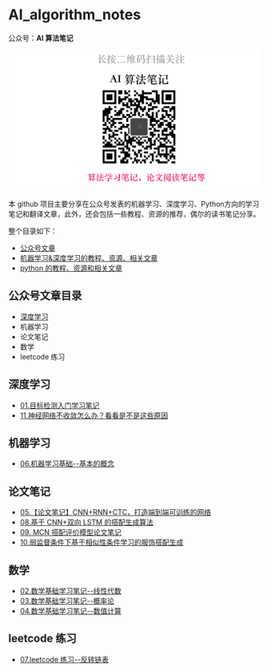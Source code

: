 # AI_algorithm_notes


公众号：**AI 算法笔记**

![](https://github.com/ccc013/AI_algorithm_notes/blob/main/qrcode_for_AI_Notes2.png)



本 github 项目主要分享在公众号发表的机器学习、深度学习、Python方向的学习笔记和翻译文章，此外，还会包括一些教程、资源的推荐，偶尔的读书笔记分享。

整个目录如下：

- [公众号文章](https://github.com/ccc013/AI_algorithm_notes#公众号文章目录)
- [机器学习&深度学习的教程、资源、相关文章](https://github.com/ccc013/AI_algorithm_notes/blob/main/MachineLearning_resources.md)
- [python 的教程、资源和相关文章](https://github.com/ccc013/AI_algorithm_notes/blob/main/Python_resources.md)



## 公众号文章目录

- [深度学习](https://github.com/ccc013/AI_algorithm_notes#深度学习)
- 机器学习
- 论文笔记
- 数学
- leetcode 练习





## 深度学习

- [01.目标检测入门学习笔记](http://mp.weixin.qq.com/s?__biz=MzkwMzEyNDgyMA==&mid=2247483668&idx=1&sn=653e6049b976913f90f4140792623974&chksm=c09a432ff7edca39734febf14c6229be1b4f6120901123b890ebbf5e3b3734d01c773b8f00cc&token=1492400943&lang=zh_CN#rd)
- [11.神经网络不收敛怎么办？看看是不是这些原因](http://mp.weixin.qq.com/s?__biz=MzkwMzEyNDgyMA==&mid=2247483954&idx=1&sn=873e9116572112656f22d7c965b761c2&chksm=c09a4009f7edc91fa35bf166c228f0d70610f8a20502784e917da5fdc05b34964a2ac87fd22b&token=1492400943&lang=zh_CN#rd)



## 机器学习

- [06.机器学习基础--基本的概念](http://mp.weixin.qq.com/s?__biz=MzkwMzEyNDgyMA==&mid=2247483807&idx=1&sn=d9138985575fc1186c8991d65d341237&chksm=c09a43a4f7edcab25aa47b841cfed83c7a7bfec4831de2419cf7869b6c0acb3db736365f6019&token=1492400943&lang=zh_CN#rd)



## 论文笔记

- [05.【论文笔记】CNN+RNN+CTC，打造端到端可训练的网络](http://mp.weixin.qq.com/s?__biz=MzkwMzEyNDgyMA==&mid=2247483793&idx=1&sn=c48d812a8fde3a39c90dc5a64375ff83&chksm=c09a43aaf7edcabc8b2dd7d959254daa8cb475b112be03ab735b94d9febdb90aaf22e760872d&token=1492400943&lang=zh_CN#rd)
- [08.基于 CNN+双向 LSTM 的搭配生成算法](http://mp.weixin.qq.com/s?__biz=MzkwMzEyNDgyMA==&mid=2247483874&idx=1&sn=ee302ebc030f0da7775328699af9128d&chksm=c09a43d9f7edcacf76df3961c438c9e3a627dc8a91aaafb6303f6b5345e3336dec77b90d296a&token=1492400943&lang=zh_CN#rd)
- [09. MCN 搭配评价模型论文笔记](http://mp.weixin.qq.com/s?__biz=MzkwMzEyNDgyMA==&mid=2247483926&idx=1&sn=9f9cb2c4abf24ddfa8692940555c5733&chksm=c09a402df7edc93b63245282815d9d0f29bd2d24d414d60e31031b666e7282dd3d892623a480&token=1492400943&lang=zh_CN#rd)
- [10.弱监督条件下基于相似性条件学习的服饰搭配生成](http://mp.weixin.qq.com/s?__biz=MzkwMzEyNDgyMA==&mid=2247483945&idx=1&sn=483d4244460e482c7cecda1dd7ea5d9e&chksm=c09a4012f7edc9046e009843d7094f869ff72d32a0168a20f8e8dd3245c08e1935c734f46ca7&token=1492400943&lang=zh_CN#rd)





## 数学

- [02.数学基础学习笔记--线性代数](http://mp.weixin.qq.com/s?__biz=MzkwMzEyNDgyMA==&mid=2247483717&idx=1&sn=4f64d98c42312fa3dfe37442e9fae935&chksm=c09a437ef7edca6819eca78a80795430d71ca3487c190a7655b1a0c41d3a323ee96d00f4d60e&token=1492400943&lang=zh_CN#rd)
- [03.数学基础学习笔记--概率论](http://mp.weixin.qq.com/s?__biz=MzkwMzEyNDgyMA==&mid=2247483755&idx=1&sn=5fbddefd4bc95c29a7383704ad11e730&chksm=c09a4350f7edca46195812b38a9cb3bc03e67f4ad4a6769e51f5f4092611eb91ec4bc08ed94b&token=1492400943&lang=zh_CN#rd)
- [04.数学基础学习笔记--数值计算](http://mp.weixin.qq.com/s?__biz=MzkwMzEyNDgyMA==&mid=2247483765&idx=1&sn=5dccef55d1cadc9c42c3f380f40d866b&chksm=c09a434ef7edca58ffdde4f5333ccee4dd8f2c68f54dfbbce843897fabe835ea39d5c65a7d5f&token=1492400943&lang=zh_CN#rd)



## leetcode 练习

- [07.leetcode 练习--反转链表](http://mp.weixin.qq.com/s?__biz=MzkwMzEyNDgyMA==&mid=2247483855&idx=1&sn=897d170eb383243fc96c4486af96917b&chksm=c09a43f4f7edcae2ed0ecd07f818532c2534a18ab9351aec43a3ada0ac406f27074b8179e08a&token=1492400943&lang=zh_CN#rd)